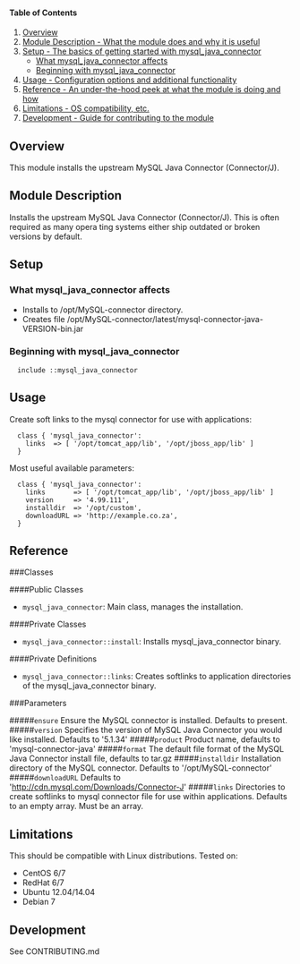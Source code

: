 #### Table of Contents

1. [Overview](#overview)
2. [Module Description - What the module does and why it is useful](#module-description)
3. [Setup - The basics of getting started with mysql_java_connector](#setup)
    * [What mysql_java_connector affects](#what-mysql_java_connector-affects)
    * [Beginning with mysql_java_connector](#beginning-with-mysql_java_connector)
4. [Usage - Configuration options and additional functionality](#usage)
5. [Reference - An under-the-hood peek at what the module is doing and how](#reference)
5. [Limitations - OS compatibility, etc.](#limitations)
6. [Development - Guide for contributing to the module](#development)

## Overview

This module installs the upstream MySQL Java Connector (Connector/J).

## Module Description

Installs the upstream MySQL Java Connector (Connector/J). This is often required as many opera
ting systems either ship outdated or broken versions by default.

## Setup

### What mysql_java_connector affects

* Installs to /opt/MySQL-connector directory.
* Creates file /opt/MySQL-connector/latest/mysql-connector-java-VERSION-bin.jar

### Beginning with mysql_java_connector

```puppet
  include ::mysql_java_connector
```

## Usage

Create soft links to the mysql connector for use with applications:

```puppet
  class { 'mysql_java_connector':
    links  => [ '/opt/tomcat_app/lib', '/opt/jboss_app/lib' ]
  }
```

Most useful available parameters:

```puppet
  class { 'mysql_java_connector':
    links       => [ '/opt/tomcat_app/lib', '/opt/jboss_app/lib' ]
    version     => '4.99.111',
    installdir  => '/opt/custom',
    downloadURL => 'http://example.co.za',
  }
```

## Reference

###Classes 

####Public Classes

* `mysql_java_connector`: Main class, manages the installation.

####Private Classes

* `mysql_java_connector::install`: Installs mysql_java_connector binary.

####Private Definitions

* `mysql_java_connector::links`: Creates softlinks to application directories of the mysql_java_connector binary.

###Parameters 

#####`ensure`
Ensure the MySQL connector is installed. Defaults to present.
#####`version`
Specifies the version of MySQL Java Connector you would like installed. Defaults to '5.1.34' 
#####`product`
Product name, defaults to 'mysql-connector-java'
#####`format`
The default file format of the MySQL Java Connector install file, defaults to tar.gz
#####`installdir`
Installation directory of the MySQL connector. Defaults to '/opt/MySQL-connector'
#####`downloadURL`
Defaults to 'http://cdn.mysql.com/Downloads/Connector-J'
#####`links`
Directories to create softlinks to mysql connector file for use within applications. Defaults to an empty array. Must be an array.

## Limitations

This should be compatible with Linux distributions. Tested on:

* CentOS 6/7
* RedHat 6/7
* Ubuntu 12.04/14.04
* Debian 7

## Development

See CONTRIBUTING.md
